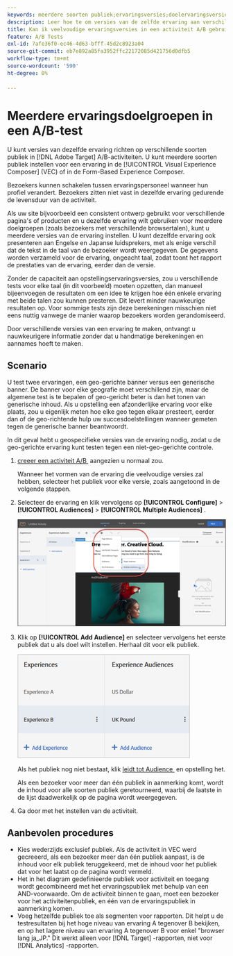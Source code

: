```yaml
---
keywords: meerdere soorten publiek;ervaringsversies;doelervaringsversies
description: Leer hoe te om versies van de zelfde ervaring aan verschillende publiek in  [!DNL Adobe Target]  A/B activiteiten te richten.
title: Kan ik veelvoudige ervaringsversies in een activiteit A/B gebruiken?
feature: A/B Tests
exl-id: 7afe36f0-ec46-4d63-bfff-45d2c8923a04
source-git-commit: eb7e892a85fa3952ffc22172085d421756d0dfb5
workflow-type: tm+mt
source-wordcount: '590'
ht-degree: 0%

---
```


# Meerdere ervaringsdoelgroepen in een A/B-test

U kunt versies van dezelfde ervaring richten op verschillende soorten publiek in [!DNL Adobe Target] A/B-activiteiten. U kunt meerdere soorten publiek instellen voor een ervaring in de [!UICONTROL Visual Experience Composer] (VEC) of in de Form-Based Experience Composer.

Bezoekers kunnen schakelen tussen ervaringspersoneel wanneer hun profiel verandert. Bezoekers zitten niet vast in dezelfde ervaring gedurende de levensduur van de activiteit.

Als uw site bijvoorbeeld een consistent ontwerp gebruikt voor verschillende pagina&#39;s of producten en u dezelfde ervaring wilt gebruiken voor meerdere doelgroepen (zoals bezoekers met verschillende browsertalen), kunt u meerdere versies van de ervaring instellen. U kunt dezelfde ervaring ook presenteren aan Engelse en Japanse luidsprekers, met als enige verschil dat de tekst in de taal van de bezoeker wordt weergegeven. De gegevens worden verzameld voor de ervaring, ongeacht taal, zodat toont het rapport de prestaties van de ervaring, eerder dan de versie.

Zonder de capaciteit aan opstellingservaringsversies, zou u verschillende tests voor elke taal (in dit voorbeeld) moeten opzetten, dan manueel bijeenvoegen de resultaten om een idee te krijgen hoe één enkele ervaring met beide talen zou kunnen presteren. Dit levert minder nauwkeurige resultaten op. Voor sommige tests zijn deze berekeningen misschien niet eens nuttig vanwege de manier waarop bezoekers worden gerandomiseerd.

Door verschillende versies van een ervaring te maken, ontvangt u nauwkeurigere informatie zonder dat u handmatige berekeningen en aannames hoeft te maken.

## Scenario

U test twee ervaringen, een geo-gerichte banner versus een generische banner. De banner voor elke geografie moet verschillend zijn, maar de algemene test is te bepalen of geo-gericht beter is dan het tonen van generische inhoud. Als u opstelling een afzonderlijke ervaring voor elke plaats, zou u eigenlijk meten hoe elke geo tegen elkaar presteert, eerder dan of de geo-richtende hulp uw succesdoelstellingen wanneer gemeten tegen de generische banner beantwoordt.

In dit geval hebt u geospecifieke versies van de ervaring nodig, zodat u de geo-gerichte ervaring kunt testen tegen een niet-geo-gerichte controle.

1. [&#x200B; creeer een activiteit A/B &#x200B;](/help/main/c-activities/t-test-ab/t-test-create-ab/test-create-ab.md) aangezien u normaal zou.

   Wanneer het vormen van de ervaring die veelvoudige versies zal hebben, selecteer het publiek voor elke versie, zoals aangetoond in de volgende stappen.

1. Selecteer de ervaring en klik vervolgens op **[!UICONTROL Configure]** > **[!UICONTROL Audiences]** > **[!UICONTROL Multiple Audiences]** .

   ![&#x200B; Veelvoudige optie van het publiek &#x200B;](/help/main/c-activities/t-test-ab/t-test-create-ab/assets/multiple-audiences-new.png)

1. Klik op **[!UICONTROL Add Audience]** en selecteer vervolgens het eerste publiek dat u als doel wilt instellen. Herhaal dit voor elk publiek.

   ![&#x200B; exp-versies beeld &#x200B;](assets/exp-versions.png)

   Als het publiek nog niet bestaat, klik [&#x200B; leidt tot Audience &#x200B;](/help/main/c-target/c-audiences/create-audience.md#task_E18BD77A9A8F4ED0AC50569F94556558) en opstelling het.

   Als een bezoeker voor meer dan één publiek in aanmerking komt, wordt de inhoud voor alle soorten publiek geretourneerd, waarbij de laatste in de lijst daadwerkelijk op de pagina wordt weergegeven.

1. Ga door met het instellen van de activiteit.

## Aanbevolen procedures

* Kies wederzijds exclusief publiek. Als de activiteit in VEC werd gecreeerd, als een bezoeker meer dan één publiek aanpast, is de inhoud voor elk publiek teruggekeerd, met de inhoud voor het publiek dat voor het laatst op de pagina wordt vermeld.
* Het in het diagram gedefinieerde publiek voor activiteit en toegang wordt gecombineerd met het ervaringspubliek met behulp van een AND-voorwaarde. Om de activiteit binnen te gaan, moet een bezoeker voor het activiteitenpubliek, en één van de ervaringspubliek in aanmerking komen.
* Voeg hetzelfde publiek toe als segmenten voor rapporten. Dit helpt u de testresultaten bij het hoge niveau van ervaring A tegenover B bekijken, en op het lagere niveau van ervaring A tegenover B voor enkel &quot;browser lang ja_JP.&quot; Dit werkt alleen voor [!DNL Target] -rapporten, niet voor [!DNL Analytics] -rapporten.

